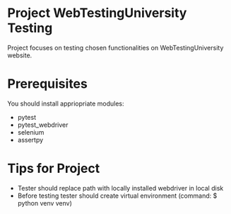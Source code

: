 # Project WebTestingUniversity Testing

Project focuses on testing chosen functionalities on WebTestingUniversity website.


# Prerequisites

You should install appriopriate modules:
- pytest
- pytest_webdriver
- selenium
- assertpy

# Tips for Project
- Tester should replace path with locally installed webdriver in local disk
- Before testing tester should create virtual environment (command: $ python venv venv)
